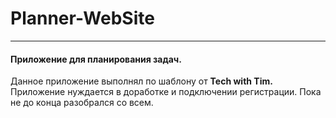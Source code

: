 # Planner-WebSite

---
#### Приложение для планирования задач.
Данное приложение выполнял по шаблону от **Tech with Tim.** Приложение нуждается в доработке и подключении регистрации. Пока не до конца разобрался со всем.
